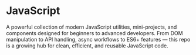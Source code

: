 # JavaScript
A powerful collection of modern JavaScript utilities, mini-projects, and components designed for beginners to advanced developers. From DOM manipulation to API handling, async workflows to ES6+ features — this repo is a growing hub for clean, efficient, and reusable JavaScript code.
